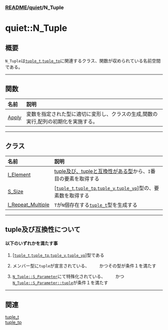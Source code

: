 ### [README](../../../README.md)/[quiet](../../quiet.md)/N_Tuple

# quiet::N_Tuple

## 概要
`N_Tuple`は[`tuple_t`](../tuple_tp.md),[`tuple_tp`](../tuple_tp.md)に関連するクラス、関数が収められている名前空間である。
***
## 関数

| 名前              | 説明 |
|:----------------- |:---- |
| [Apply](Apply.md) | 変数を指定された型に適切に変形し、クラスの生成,関数の実行,配列の初期化を実施する。  |
***
## クラス
| 名前 | 説明 |
|:- |:-|
|[I_Element](I_Element.md)|[<u>tuple及び、tupleと互換性がある型</u>][1]から、`I`番目の要素を取得する|
|[S_Size](S_Size.md)|[[`tuple_t`](../tuple_t.md),[`tuple_tp`](../tuple_tp.md),[`tuple_v`](../tuple_v.md),[`tuple_vp`](../tuple_vp.md)]型の、要素数を取得する|
|[I_Repeat_Multiple](I_Repeat_Multiple.md)|`T`が`N`個存在する[`tuple_t`](../tuple_t.md)型を生成する|

***

## tuple及び互換性について
#### 以下のいずれかを満たす事
1. [[`tuple_t`](../tuple_t.md),[`tuple_tp`](../tuple_tp.md),[`tuple_v`](../tuple_v.md),[`tuple_vp`](../tuple_vp.md)]型である

1. メンバー型に`tuple`が宣言されている、
　　かつその型が条件１を満たす
1. [`N_Tuple::S_Parameter`](Parameter.md)にて特殊化されている、
　　かつ[`N_Tuple::S_Parameter::tuple`](Parameter.md#メンバー型)が条件１を満たす
***
## 関連
[tuple_t](../tuple_t.md)    
[tuple_tp](../tuple_tp.md)    

[1]:#tuple及び互換性について "tuple及び互換性について&#13;&#10;　　以下のいずれかを満たす事&#13;&#10;1.[tuple_t,tuple_tp,tuple_v,tuple_vp]型である&#13;&#10;&#13;&#10;2.メンバー型に[tuple]が宣言されている、&#13;&#10;    かつその型が条件１を満たす&#13;&#10;&#13;&#10;3.[N_Tuple::S_Parameter]にて特殊化されている、&#13;&#10;    かつ[N_Tuple::S_Parameter::tuple]が条件１を満たす"